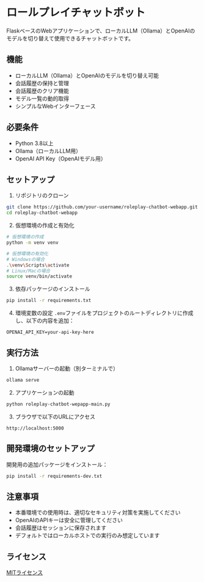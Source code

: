 # ロールプレイチャットボット

FlaskベースのWebアプリケーションで、ローカルLLM（Ollama）とOpenAIのモデルを切り替えて使用できるチャットボットです。

## 機能

- ローカルLLM（Ollama）とOpenAIのモデルを切り替え可能
- 会話履歴の保持と管理
- 会話履歴のクリア機能
- モデル一覧の動的取得
- シンプルなWebインターフェース

## 必要条件

- Python 3.8以上
- Ollama（ローカルLLM用）
- OpenAI API Key（OpenAIモデル用）

## セットアップ

1. リポジトリのクローン
```bash
git clone https://github.com/your-username/roleplay-chatbot-webapp.git
cd roleplay-chatbot-webapp
```

2. 仮想環境の作成と有効化
```bash
# 仮想環境の作成
python -m venv venv

# 仮想環境の有効化
# Windowsの場合
.\venv\Scripts\activate
# Linux/Macの場合
source venv/bin/activate
```

3. 依存パッケージのインストール
```bash
pip install -r requirements.txt
```

4. 環境変数の設定
`.env`ファイルをプロジェクトのルートディレクトリに作成し、以下の内容を追加：
```
OPENAI_API_KEY=your-api-key-here
```

## 実行方法

1. Ollamaサーバーの起動（別ターミナルで）
```bash
ollama serve
```

2. アプリケーションの起動
```bash
python roleplay-chatbot-wepapp-main.py
```

3. ブラウザで以下のURLにアクセス
```
http://localhost:5000
```

## 開発環境のセットアップ

開発用の追加パッケージをインストール：
```bash
pip install -r requirements-dev.txt
```

## 注意事項

- 本番環境での使用時は、適切なセキュリティ対策を実施してください
- OpenAIのAPIキーは安全に管理してください
- 会話履歴はセッションに保存されます
- デフォルトではローカルホストでの実行のみ想定しています

## ライセンス

[MITライセンス](LICENSE)

